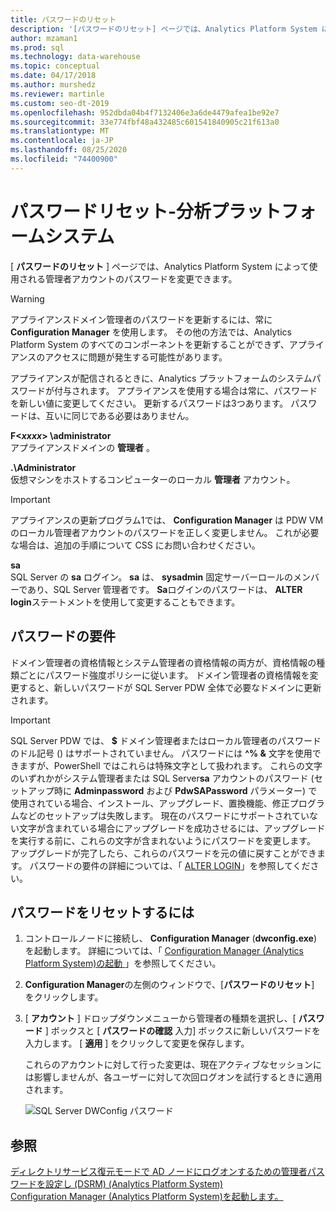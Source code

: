 ```yaml
---
title: パスワードのリセット
description: '[パスワードのリセット] ページでは、Analytics Platform System によって使用される管理者アカウントのパスワードを変更できます。'
author: mzaman1
ms.prod: sql
ms.technology: data-warehouse
ms.topic: conceptual
ms.date: 04/17/2018
ms.author: murshedz
ms.reviewer: martinle
ms.custom: seo-dt-2019
ms.openlocfilehash: 952dbda04b4f7132406e3a6de4479afea1be92e7
ms.sourcegitcommit: 33e774fbf48a432485c601541840905c21f613a0
ms.translationtype: MT
ms.contentlocale: ja-JP
ms.lasthandoff: 08/25/2020
ms.locfileid: "74400900"
---
```

# <a name="password-reset---analytics-platform-system"></a>パスワードリセット-分析プラットフォームシステム
[ **パスワードのリセット** ] ページでは、Analytics Platform System によって使用される管理者アカウントのパスワードを変更できます。  
  
> [!WARNING]  
> アプライアンスドメイン管理者のパスワードを更新するには、常に **Configuration Manager** を使用します。 その他の方法では、Analytics Platform System のすべてのコンポーネントを更新することができず、アプライアンスのアクセスに問題が発生する可能性があります。  
  
アプライアンスが配信されるときに、Analytics プラットフォームのシステムパスワードが付与されます。 アプライアンスを使用する場合は常に、パスワードを新しい値に変更してください。 更新するパスワードは3つあります。 パスワードは、互いに同じである必要はありません。  
  
**F<*xxxx*> \administrator**  
アプライアンスドメインの **管理者** 。  
  
**.\Administrator**  
仮想マシンをホストするコンピューターのローカル **管理者** アカウント。  
  
> [!IMPORTANT]  
> アプライアンスの更新プログラム1では、 **Configuration Manager** は PDW VM のローカル管理者アカウントのパスワードを正しく変更しません。 これが必要な場合は、追加の手順について CSS にお問い合わせください。  
  
**sa**  
SQL Server の **sa** ログイン。 **sa** は、 **sysadmin** 固定サーバーロールのメンバーであり、SQL Server 管理者です。 **Sa**ログインのパスワードは、 **ALTER login**ステートメントを使用して変更することもできます。  
  
## <a name="password-requirements"></a>パスワードの要件  
ドメイン管理者の資格情報とシステム管理者の資格情報の両方が、資格情報の種類ごとにパスワード強度ポリシーに従います。 ドメイン管理者の資格情報を変更すると、新しいパスワードが SQL Server PDW 全体で必要なドメインに更新されます。  
  
> [!IMPORTANT]  
> SQL Server PDW では、 **$** ドメイン管理者またはローカル管理者のパスワードのドル記号 () はサポートされていません。 パスワードには **^% &** 文字を使用できますが、PowerShell ではこれらは特殊文字として扱われます。 これらの文字のいずれかがシステム管理者または SQL Server**sa** アカウントのパスワード (セットアップ時に **Adminpassword** および **PdwSAPassword** パラメーター) で使用されている場合、インストール、アップグレード、置換機能、修正プログラムなどのセットアップは失敗します。 現在のパスワードにサポートされていない文字が含まれている場合にアップグレードを成功させるには、アップグレードを実行する前に、これらの文字が含まれないようにパスワードを変更します。 アップグレードが完了したら、これらのパスワードを元の値に戻すことができます。 パスワードの要件の詳細については、「 [ALTER LOGIN](../t-sql/statements/alter-login-transact-sql.md)」を参照してください。  
  
## <a name="to-reset-a-password"></a>パスワードをリセットするには  
  
1.  コントロールノードに接続し、 **Configuration Manager** (**dwconfig.exe**) を起動します。 詳細については、「 [Configuration Manager &#40;Analytics Platform System&#41;の起動 ](launch-the-configuration-manager.md)」を参照してください。  
  
2.  **Configuration Manager**の左側のウィンドウで、[**パスワードのリセット**] をクリックします。  
  
3.  [ **アカウント** ] ドロップダウンメニューから管理者の種類を選択し、[ **パスワード** ] ボックスと [ **パスワードの確認** 入力] ボックスに新しいパスワードを入力します。 [ **適用** ] をクリックして変更を保存します。  
  
    これらのアカウントに対して行った変更は、現在アクティブなセッションには影響しませんが、各ユーザーに対して次回ログオンを試行するときに適用されます。  
  
    ![SQL Server DWConfig パスワード](./media/password-reset/SQL_Server_PDW_DWConfig_TopPW.png "SQL_Server_PDW_DWConfig_TopPW")  
  
## <a name="see-also"></a>参照  
[ディレクトリサービス復元モードで AD ノードにログオンするための管理者パスワードを設定し &#40;DSRM&#41; &#40;Analytics Platform System&#41;](set-admin-password-for-logging-on-to-ad-nodes-in-directory-services-restore-mode.md)  
[Configuration Manager &#40;Analytics Platform System&#41;を起動します。 ](launch-the-configuration-manager.md)  
  
